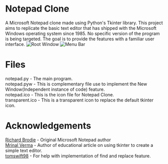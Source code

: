# Notepad Clone
A  Microsoft Notepad clone made using Python's Tkinter library.
This project aims to replicate the basic text editor that has shipped with the Microsoft Windows operating system since 1985. No specific version of the program is being targeted. The goal is to provide the features with a familiar user interface.
![Root Window](url)
![Menu Bar](url)
# Files
notepad.py - The main program.  
notepad.pyw - This is complementary file use to implement the New Window(Independent instance of code) feature.  
notepad.ico - This is the icon file for Notepad Clone.  
transparent.ico - This is a transparent icon to replace the default tkinter icon.  

# Acknowledgements
[Richard Brodie](https://en.wikipedia.org/wiki/Richard_Brodie_(programmer)/) - Original Microsoft Notepad author  
[Mrinal Verma](https://www.geeksforgeeks.org/make-notepad-using-tkinter/) - Author of educational article on using tkinter to create a simple text editor.  
[tomswift98](https://github.com/tomswift98/notepad/blob/master/README.md) - For help with implementation of find and replace feature.  

